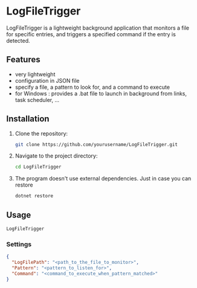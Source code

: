 # LogFileTrigger

LogFileTrigger is a lightweight background application that monitors a file for specific entries, and triggers a specified command if the entry is detected.

## Features

- very lightweight
- configuration in JSON file
- specify a file, a pattern to look for, and a command to execute
- for Windows : provides a .bat file to launch in background from links, task scheduler, ...

## Installation

1. Clone the repository:
    ```bash
    git clone https://github.com/yourusername/LogFileTrigger.git
    ```
2. Navigate to the project directory:
    ```bash
    cd LogFileTrigger
    ```
3. The program doesn't use external dependencies. Just in case you can restore
    ```bash
    dotnet restore
    ```

## Usage

```bash
LogFileTrigger
```

### Settings

```json
{
  "LogFilePath": "<path_to_the_file_to_monitor>",
  "Pattern": "<pattern_to_listen_for>",
  "Command": "<command_to_execute_when_pattern_matched>"
}
```
